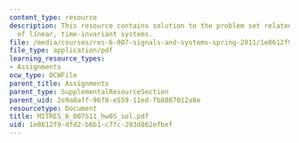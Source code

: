 ```yaml
---
content_type: resource
description: This resource contains solution to the problem set related to properties
  of linear, time-invariant systems.
file: /media/courses/res-6-007-signals-and-systems-spring-2011/1e8612f9dfd2b6b1c7fc293d862efbef_MITRES_6_007S11_hw05_sol.pdf
file_type: application/pdf
learning_resource_types:
- Assignments
ocw_type: OCWFile
parent_title: Assignments
parent_type: SupplementalResourceSection
parent_uid: 2e9a8aff-96f8-e559-11ed-fb8887012a8e
resourcetype: Document
title: MITRES_6_007S11_hw05_sol.pdf
uid: 1e8612f9-dfd2-b6b1-c7fc-293d862efbef
---
```


